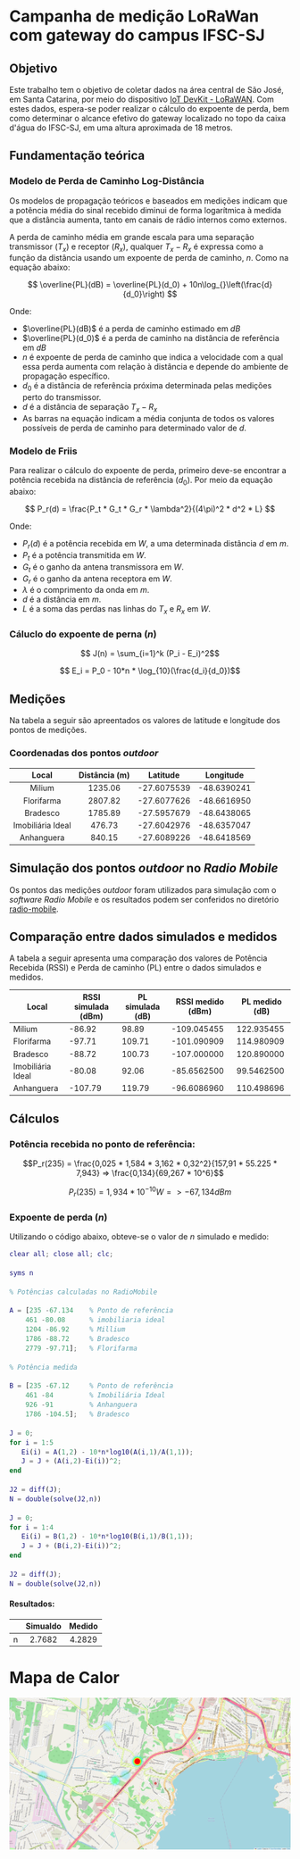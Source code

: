 # Campanha de medição LoRaWan com gateway do campus IFSC-SJ

## Objetivo

Este trabalho tem o objetivo de coletar dados na área central de São José, em Santa Catarina, por meio do dispositivo [IoT DevKit - LoRaWAN](https://www.robocore.net/tutoriais/iot-devkit-introducao). Com estes dados, espera-se poder realizar o cálculo do expoente de perda, bem como determinar o alcance efetivo do gateway localizado no topo da caixa d'água do IFSC-SJ, em uma altura aproximada de 18 metros.

## Fundamentação teórica

### Modelo de Perda de Caminho Log-Distância

Os modelos de propagação teóricos e baseados em medições indicam que a potência média do sinal recebido diminui de forma logarítmica à medida que a distância aumenta, tanto em canais de rádio internos como externos.

A perda de caminho média em grande escala para uma separação transmissor ($T_x$) e receptor ($R_x$), qualquer $T_x-R_x$ é expressa como a função da distância usando um expoente de perda de caminho, $n$. Como na equação abaixo:



$$ \overline{PL}(dB) = \overline{PL}(d_0) + 10n\log_{}\left(\frac{d}{d_0}\right)
$$

Onde:
- $\overline{PL}(dB)$ é a perda de caminho estimado em $dB$
- $\overline{PL}(d_0)$ é a perda de caminho na distância de referência em $dB$
- $n$ é expoente de perda de caminho que indica a velocidade com a qual essa perda aumenta com relação à distância e depende do ambiente de propagação específico.
- $d_0$ é a distância de referência próxima determinada pelas medições perto do transmissor.
- $d$ é a distância de separação $T_x-R_x$
- As barras na equação indicam a média conjunta de todos os valores possíveis de perda de caminho para determinado valor de $d$.

### Modelo de Friis
Para realizar o cálculo do expoente de perda, primeiro deve-se encontrar a potência recebida na distância de referência ($d_0$). Por meio da equação abaixo:

$$ P_r(d) = \frac{P_t * G_t * G_r * \lambda^2}{(4\pi)^2 * d^2 * L}
$$

Onde:
- $P_r(d)$ é a potência recebida em $W$, a uma determinada distância $d$ em $m$.
- $P_t$ é a potência transmitida em $W$.
- $G_t$ é o ganho da antena transmissora em $W$.
- $G_r$ é o ganho da antena receptora em $W$.
- $\lambda$ é o comprimento da onda em $m$.
- $d$ é a distância em $m$.
- $L$ é a soma das perdas nas linhas do $T_x$ e $R_x$ em $W$.

### Cáluclo do expoente de perna $(n)$

$$ J(n) = \sum_{i=1}^k (P_i - E_i)^2$$

$$ E_i = P_0 - 10*n * \log_{10}(\frac{d_i}{d_0})$$

## Medições

Na tabela a seguir são apreentados os valores de latitude e longitude dos pontos de medições.

### Coordenadas dos pontos *outdoor*

|      Local            |   Distância (m)  |     Latitude     |    Longitude     |
|:---------------------:|:----------------:|:----------------:|:----------------:|
| Milium                | 1235.06          | -27.6075539      | -48.6390241      |
| Florifarma            | 2807.82          | -27.6077626      | -48.6616950      |
| Bradesco              | 1785.89          | -27.5957679      | -48.6438065      |
| Imobiliária Ideal     | 476.73           | -27.6042976      | -48.6357047      |
| Anhanguera            | 840.15           | -27.6089226      | -48.6418569      |

## Simulação dos pontos *outdoor* no *Radio Mobile*

Os pontos das medições *outdoor* foram utilizados para simulação com o *software* *Radio Mobile* e os resultados podem ser conferidos no diretório [radio-mobile](./radio-mobile/).

## Comparação entre dados simulados e medidos

A tabela a seguir apresenta uma comparação dos valores de Potência Recebida (RSSI) e Perda de caminho (PL) entre o dados simulados e medidos.

| Local               | RSSI simulada (dBm)  | PL simulada (dB) | RSSI medido (dBm) | PL medido (dB) |
|---------------------|----------------------|------------------|-------------------|----------------|
| Milium              | -86.92               | 98.89            | -109.045455       | 122.935455     |
| Florifarma          | -97.71               | 109.71           | -101.090909       | 114.980909     |
| Bradesco            | -88.72               | 100.73           | -107.000000       | 120.890000     |
| Imobiliária Ideal   | -80.08               | 92.06            | -85.6562500       | 99.5462500     |
| Anhanguera          | -107.79              | 119.79           | -96.6086960       | 110.498696     |


## Cálculos

### Potência recebida no ponto de referência:

$$P_r(235) = \frac{0,025 * 1,584 * 3,162 * 0,32^2}{157,91 * 55.225 * 7,943} => \frac{0,134}{69,267 * 10^6}$$

$$P_r(235) = 1,934 * 10^{-10} W => -67,134 dBm$$


### Expoente de perda $(n)$

Utilizando o código abaixo, obteve-se o valor de $n$ simulado e medido:

```matlab
clear all; close all; clc;

syms n

% Potências calculadas no RadioMobile

A = [235 -67.134    % Ponto de referência
    461 -80.08      % imobiliaria ideal
    1204 -86.92     % Millium
    1786 -88.72     % Bradesco
    2779 -97.71];   % Florifarma

% Potência medida

B = [235 -67.12     % Ponto de referência
    461 -84         % Imobiliária Ideal
    926 -91         % Anhanguera
    1786 -104.5];   % Bradesco

J = 0;
for i = 1:5
   Ei(i) = A(1,2) - 10*n*log10(A(i,1)/A(1,1));
   J = J + (A(i,2)-Ei(i))^2;
end

J2 = diff(J);
N = double(solve(J2,n))

J = 0;
for i = 1:4
   Ei(i) = B(1,2) - 10*n*log10(B(i,1)/B(1,1));
   J = J + (B(i,2)-Ei(i))^2;
end

J2 = diff(J);
N = double(solve(J2,n))
```

#### Resultados:

|   | Simualdo | Medido |
|:-:|:--------:|:------:|
| n | 2.7682   | 4.2829 |




# Mapa de Calor

![](./data/Mapa_Calor.png)
